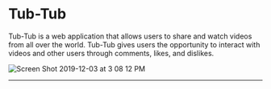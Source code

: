 # Tub-Tub

Tub-Tub is a web application that allows users to share and watch videos from all over the world. Tub-Tub gives users the opportunity to interact with videos and other users through comments, likes, and dislikes. 

![Screen Shot 2019-12-03 at 3 08 12 PM](https://user-images.githubusercontent.com/43099538/70097701-d3e2ca80-15de-11ea-8930-1045192ace40.png)

---
